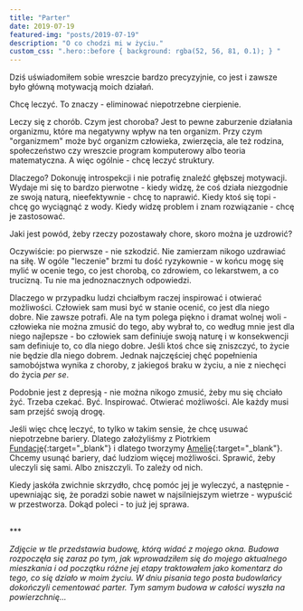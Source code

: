 ```yaml
---
title: "Parter"
date: 2019-07-19
featured-img: "posts/2019-07-19"
description: "O co chodzi mi w życiu."
custom_css: ".hero::before { background: rgba(52, 56, 81, 0.1); } "
---
```


Dziś uświadomiłem sobie wreszcie bardzo precyzyjnie, co jest i zawsze było główną motywacją moich działań.

Chcę leczyć. To znaczy - eliminować niepotrzebne cierpienie.

Leczy się z chorób. Czym jest choroba? Jest to pewne zaburzenie działania organizmu, które ma negatywny wpływ na ten organizm. Przy czym "organizmem" może być organizm człowieka, zwierzęcia, ale też rodzina, społeczeństwo czy wreszcie program komputerowy albo teoria matematyczna. A więc ogólnie - chcę leczyć struktury.

Dlaczego? Dokonuję introspekcji i nie potrafię znaleźć głębszej motywacji. Wydaje mi się to bardzo pierwotne - kiedy widzę, że coś działa niezgodnie ze swoją naturą, nieefektywnie - chcę to naprawić. Kiedy ktoś się topi - chcę go wyciągnąć z wody. Kiedy widzę problem i znam rozwiązanie - chcę je zastosować. 

Jaki jest powód, żeby rzeczy pozostawały chore, skoro można je uzdrowić?

Oczywiście: po pierwsze - nie szkodzić. Nie zamierzam nikogo uzdrawiać na siłę. W ogóle "leczenie" brzmi tu dość ryzykownie - w końcu mogę się mylić w ocenie tego, co jest chorobą, co zdrowiem, co lekarstwem, a co trucizną. Tu nie ma jednoznacznych odpowiedzi.

Dlaczego w przypadku ludzi chciałbym raczej inspirować i otwierać możliwości. Człowiek sam musi być w stanie ocenić, co jest dla niego dobre. Nie zawsze potrafi. Ale na tym polega piękno i dramat wolnej woli - człowieka nie można zmusić do tego, aby wybrał to, co według mnie jest dla niego najlepsze - bo człowiek sam definiuje swoją naturę i w konsekwencji sam definiuje to, co dla niego dobre. Jeśli ktoś chce się zniszczyć, to życie nie będzie dla niego dobrem. Jednak najczęściej chęć popełnienia samobójstwa wynika z choroby, z jakiegoś braku w życiu, a nie z niechęci do życia *per se*.

Podobnie jest z depresją - nie można nikogo zmusić, żeby mu się chciało żyć. Trzeba czekać. Być. Inspirować. Otwierać możliwości. Ale każdy musi sam przejść swoją drogę.

Jeśli więc chcę leczyć, to tylko w takim sensie, że chcę usuwać niepotrzebne bariery. Dlatego założyliśmy z Piotrkiem [Fundację][fundacja]{:target="_blank"} i dlatego tworzymy [Amelię][amelia]{:target="_blank"}. Chcemy usunąć bariery, dać ludziom więcej możliwości. Sprawić, żeby uleczyli się sami. Albo zniszczyli. To zależy od nich.

Kiedy jaskóła zwichnie skrzydło, chcę pomóc jej je wyleczyć, a następnie - upewniając się, że poradzi sobie nawet w najsilniejszym wietrze - wypuścić w przestworza. Dokąd poleci - to już jej sprawa.

<br>
***

*Zdjęcie w tle przedstawia budowę, którą widać z mojego okna. Budowa rozpoczęła się zaraz po tym, jak wprowadziłem się do mojego aktualnego mieszkania i od początku różne jej etapy traktowałem jako komentarz do tego, co się działo w moim życiu. W dniu pisania tego posta budowlańcy dokończyli cementować parter. Tym samym budowa w całości wyszła na powierzchnię...*

[fundacja]: https://314.foundation/pl/
[amelia]: https://zrzutka.pl/amelia-pomoc-tu-i-teraz